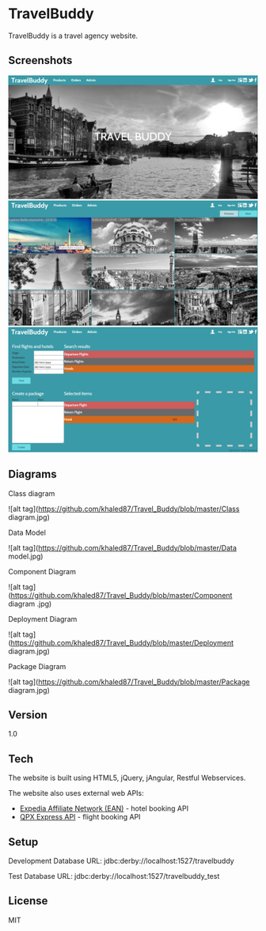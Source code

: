 TravelBuddy
============
TravelBuddy is a travel agency website.

Screenshots
-----------
![alt tag](https://github.com/khaled87/Travel_Buddy/blob/master/screenshot-1-home.png)
![alt tag](https://github.com/khaled87/Travel_Buddy/blob/master/screenshot-2-product.png)
![alt tag](https://github.com/khaled87/Travel_Buddy/blob/master/screenshot-3-admin.png)

Diagrams
--------
Class diagram

![alt tag](https://github.com/khaled87/Travel_Buddy/blob/master/Class diagram.jpg)

Data Model

![alt tag](https://github.com/khaled87/Travel_Buddy/blob/master/Data model.jpg)

Component Diagram

![alt tag](https://github.com/khaled87/Travel_Buddy/blob/master/Component diagram .jpg)

Deployment Diagram

![alt tag](https://github.com/khaled87/Travel_Buddy/blob/master/Deployment diagram.jpg)

Package Diagram

![alt tag](https://github.com/khaled87/Travel_Buddy/blob/master/Package diagram.jpg)

Version
-------
1.0

Tech
----
The website is built using HTML5, jQuery, jAngular, Restful Webservices.

The website also uses external web APIs:
- [Expedia Affiliate Network (EAN)] - hotel booking API
- [QPX Express API] - flight booking API

Setup
-----
Development Database URL: jdbc:derby://localhost:1527/travelbuddy

Test Database URL: jdbc:derby://localhost:1527/travelbuddy_test

License
--
MIT

[Expedia Affiliate Network (EAN)]:http://developer.ean.com/
[QPX Express API]:https://developers.google.com/qpx-express/